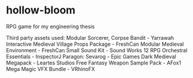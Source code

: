 # hollow-bloom
RPG game for my engineering thesis

Third party assets used:
Modular Sorcerer, Corpse Bandit - Yarrawah Interactive
Medieval Village Props Package - FreshCan
Modular Medieval Environment - FreshCan
Small Sound Kit - Sound Works 12
RPG Orchestral Essentials - InspectorJ
Paragon: Sevarog - Epic Games
Dark Medieval Megapack - Leartes Studios
Free Fantasy Weapon Sample Pack - AFox1
Mega Magic VFX Bundle - VRhinoFX